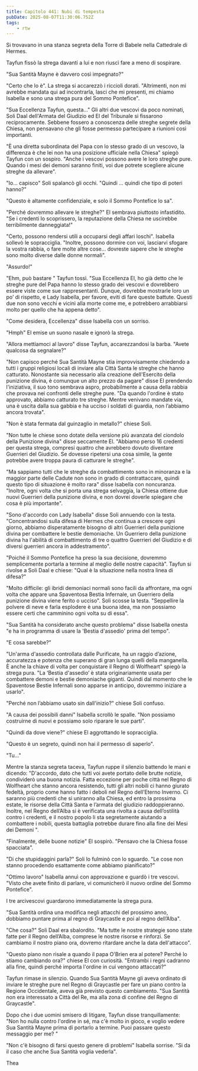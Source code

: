 ```yaml
---
title: Capitolo 441: Nubi di tempesta
pubDate: 2025-08-07T11:30:06.752Z
tags:
    - rtw
---
```











Si trovavano in una stanza segreta della Torre di Babele nella Cattedrale di Hermes.


Tayfun fissò la strega davanti a lui e non riuscì fare a meno di sospirare.


"Sua Santità Mayne è davvero così impegnato?"


"Certo che lo è". La strega si accarezzò i riccioli dorati. "Altrimenti, non mi avrebbe mandata qui ad incontrarla, lasci che mi presenti, mi chiamo Isabella e sono una strega pura del Sommo Pontefice".


"Sua Eccellenza Tayfun, questa..." Gli altri due vescovi da poco nominati, Soli Daal dell'Armata del Giudizio ed El del Tribunale si fissarono reciprocamente. Sebbene fossero a conoscenza delle streghe segrete della Chiesa, non pensavano che gli fosse permesso partecipare a riunioni così importanti.


"È una diretta subordinata del Papa con lo stesso grado di un vescovo, la differenza è che lei non ha una posizione ufficiale nella Chiesa" spiegò Tayfun con un sospiro. "Anche i vescovi possono avere le loro streghe pure. Quando i mesi dei demoni saranno finiti, voi due potrete scegliere alcune streghe da allevare".


"Io... capisco" Soli spalancò gli occhi. "Quindi ... quindi che tipo di poteri hanno?"


"Questo è altamente confidenziale, e solo il Sommo Pontefice lo sa".


"Perché dovremmo allevare le streghe?" El sembrava piuttosto infastidito. "Se i credenti lo scoprissero, la reputazione della Chiesa ne uscirebbe terribilmente danneggiata!"


"Certo, possono rendersi utili a occuparsi degli affari loschi". Isabella sollevò le sopracciglia. "Inoltre, possono dormire con voi, lasciarvi sfogare la vostra rabbia, o fare molte altre cose... dovreste sapere che le streghe sono molto diverse dalle donne normali".


"Assurdo!"


"Ehm, può bastare " Tayfun tossì. "Sua Eccellenza El, ho già detto che le streghe pure del Papa hanno lo stesso grado dei vescovi e dovrebbero essere viste come sue rappresentanti. Dunque, dovrebbe mostrarle loro un po’ di rispetto, e Lady Isabella, per favore, eviti di fare queste battute. Questi due non sono vecchi e vicini alla morte come me, e potrebbero arrabbiarsi molto per quello che ha appena detto".


"Come desidera, Eccellenza" disse Isabella con un sorriso.


"Hmph" El emise un suono nasale e ignorò la strega.


"Allora mettiamoci al lavoro" disse Tayfun, accarezzandosi la barba. "Avete qualcosa da segnalare?"


"Non capisco perché Sua Santità Mayne stia improvvisamente chiedendo a tutti i gruppi religiosi locali di inviare alla Città Santa le streghe che hanno catturato. Nonostante sia necessario alla creazione dell'Esercito della punizione divina, è comunque un alto prezzo da pagare" disse El prendendo l'iniziativa, il suo tono sembrava aspro, probabilmente a causa della rabbia che provava nei confronti delle streghe pure. "Da quando l'ordine è stato approvato, abbiamo catturato tre streghe. Mentre venivano mandate via, una è uscita dalla sua gabbia e ha ucciso i soldati di guardia, non l’abbiamo ancora trovata".


"Non è stata fermata dal guinzaglio in metallo?" chiese Soli.


"Non tutte le chiese sono dotate della versione più avanzata del ciondolo della Punizione divina" disse seccamente El. "Abbiamo perso 16 credenti per questa strega, compresi quattro che avrebbero dovuto diventare Guerrieri del Giudizio. Se dovesse ripetersi una cosa simile, la gente potrebbe avere troppa paura di catturare le streghe".


"Ma sappiamo tutti che le streghe da combattimento sono in minoranza e la maggior parte delle Cadute non sono in grado di contrattaccare, quindi questo tipo di situazione è molto rara" disse Isabella con noncuranza. "Inoltre, ogni volta che si porta una strega selvaggia, la Chiesa ottiene due nuovi Guerrieri della punizione divina, e non dovrei doverle spiegare che cosa è più importante".


"Sono d'accordo con Lady Isabella" disse Soli annuendo con la testa. "Concentrandosi sulla difesa di Hermes che continua a crescere ogni giorno, abbiamo disperatamente bisogno di altri Guerrieri della punizione divina per combattere le bestie demoniache. Un Guerriero della punizione divina ha l'abilità di combattimento di tre o quattro Guerrieri del Giudizio e di diversi guerrieri ancora in addestramento".


"Poiché il Sommo Pontefice ha preso la sua decisione, dovremmo semplicemente portarla a termine al meglio delle nostre capacità". Tayfun si rivolse a Soli Daal e chiese: "Qual è la situazione nella nostra linea di difesa?"


"Molto difficile: gli ibridi demoniaci normali sono facili da affrontare, ma ogni volta che appare una Spaventosa Bestia Infernale, un Guerriero della punizione divina viene ferito o ucciso". Soli scosse la testa. "Seppellire la polvere di neve e farla esplodere è una buona idea, ma non possiamo essere certi che camminino ogni volta su di essa".


"Sua Santità ha considerato anche questo problema" disse Isabella onesta "e ha in programma di usare la 'Bestia d'assedio' prima del tempo".


"E cosa sarebbe?"


"Un'arma d'assedio controllata dalle Purificate, ha un raggio d’azione, accuratezza e potenza che superano di gran lunga quelli della manganella. È anche la chiave di volta per conquistare il Regno di Wolfheart" spiegò la strega pura. "La ‘Bestia d'assedio’ è stata originariamente usata per combattere demoni e bestie demoniache giganti. Quindi dal momento che le Spaventose Bestie Infernali sono apparse in anticipo, dovremmo iniziare a usarlo".


"Perché non l’abbiamo usato sin dall'inizio?" chiese Soli confuso.


"A causa dei possibili danni" Isabella scrollò le spalle. "Non possiamo costruirne di nuovi e possiamo solo riparare le sue parti".


"Quindi da dove viene?" chiese El aggrottando le sopracciglia.


"Questo è un segreto, quindi non hai il permesso di saperlo".


"Tu..."


Mentre la stanza segreta taceva, Tayfun ruppe il silenzio battendo le mani e dicendo: "D'accordo, dato che tutti voi avete portato delle brutte notizie, condividerò una buona notizia. Fatta eccezione per poche città nel Regno di Wolfheart che stanno ancora resistendo, tutti gli altri nobili ci hanno giurato fedeltà, proprio come hanno fatto i deboli nel Regno dell’Eterno Inverno. Ci saranno più credenti che si uniranno alla Chiesa, ed entro la prossima estate, le risorse della Città Santa e l’armata del giudizio raddoppieranno. Inoltre, nel Regno dell’Alba si è verificata una rivolta a causa dell’ostilità contro i credenti, e il nostro popolo li sta segretamente aiutando a combattere i nobili, questa battaglia potrebbe durare fino alla fine dei Mesi dei Demoni ".


"Finalmente, delle buone notizie" El sospirò. "Pensavo che la Chiesa fosse spacciata".


"Di che stupidaggini parla?" Soli lo fulminò con lo sguardo. "Le cose non stanno procedendo esattamente come abbiamo pianificato?"


"Ottimo lavoro" Isabella annuì con approvazione e guardò i tre vescovi. "Visto che avete finito di parlare, vi comunicherò il nuovo ordine del Sommo Pontefice".


I tre arcivescovi guardarono immediatamente la strega pura.


"Sua Santità ordina una modifica negli attacchi del prossimo anno, dobbiamo puntare prima al regno di Graycastle e poi al regno dell’Alba".


"Che cosa?" Soli Daal era sbalordito. "Ma tutte le nostre strategie sono state fatte per il Regno dell’Alba, comprese le nostre risorse e rinforzi. Se cambiamo il nostro piano ora, dovremo ritardare anche la data dell'attacco".


"Questo piano non risale a quando il papa O'Brien era al potere? Perché lo stiamo cambiando ora?" chiese El con curiosità. "Entrambi i regni cadranno alla fine, quindi perché importa l'ordine in cui vengono attaccati?"


Tayfun rimase in silenzio. Quando Sua Santità Mayne gli aveva ordinato di inviare le streghe pure nel Regno di Graycastle per fare un piano contro la Regione Occidentale, aveva già previsto questo cambiamento. "Sua Santità non era interessato a Città del Re, ma alla zona di confine del Regno di Graycastle".


Dopo che i due uomini smisero di litigare, Tayfun disse tranquillamente: "Non ho nulla contro l'ordine in sé, ma c'è molto in gioco, e voglio vedere Sua Santità Mayne prima di portarlo a termine. Puoi passare questo messaggio per me? "


"Non c'è bisogno di farsi questo genere di problemi" Isabella sorrise. "Si da il caso che anche Sua Santità voglia vederla".


Thea 
                                


                                




